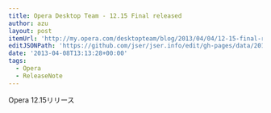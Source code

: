 ```yaml
---
title: Opera Desktop Team - 12.15 Final released
author: azu
layout: post
itemUrl: 'http://my.opera.com/desktopteam/blog/2013/04/04/12-15-final-released'
editJSONPath: 'https://github.com/jser/jser.info/edit/gh-pages/data/2013/04/index.json'
date: '2013-04-08T13:13:28+00:00'
tags:
  - Opera
  - ReleaseNote
---
```

Opera 12.15リリース
